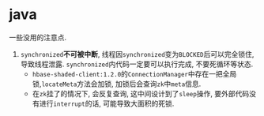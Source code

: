 # java

一些没用的注意点.

1. `synchronized`**不可被中断**, 线程因`synchronized`变为`BLOCKED`后可以完全锁住, 导致线程泄露. `synchronized`内代码一定要可以执行完成, 不要死循环等状态.
    * `hbase-shaded-client:1.2.0`的`ConnectionManager`中存在一把全局锁,`locateMeta`方法会加锁, 加锁后会查询`zk`中`meta`信息.
    * 在`zk`挂了的情况下, 会反复查询, 这中间设计到了`sleep`操作, 要外部代码没有进行`interrupt`的话, 可能导致大面积的死锁.
